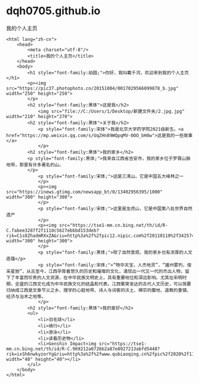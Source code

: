 # dqh0705.github.io
我的个人主页
<!doctype html>
	<html lang="zh-cn">
		<head>
			<meta charset="utf-8"/>
			<title>我的个人主页</title>
		</head>
		<body>
			<h1 style="font-family:幼圆;">你好，我叫戴千河，欢迎来到我的个人主页</h1>
			<p><img src="https://pic37.photophoto.cn/20151004/0017029566099878_b.jpg" width="250" height="250">
			</p>
			<h2 style="font-family:黑体">这是我</h2>
				<img src="file://C:/Users/1/Desktop/新建文件夹/2.jpg.jpg" width="210" height="270">
			<h2 style="font-family:黑体">关于我</h2>
				<p style="font-family:宋体">我是北京大学药学院2021级新生。<a href="https://mp.weixin.qq.com/s/UqZHn89WQpqMV-0OO_bH8w">这是我的一些故事</a>
				</p>
			<h2 style="font-family:黑体">我的家乡</h2>
			<p style="font-family:黑体;">我来自江西省吉安市，我的家乡位于罗霄山脉地带，那里有许多著名的山。
			</p>
				<p style="font-family:宋体;">这是三清山，它是中国五大峰林之一
				</p>
				<p><img src="https://inews.gtimg.com/newsapp_bt/0/13402956395/1000" width="300" height="300">
				</p>
				<p style="font-family:宋体;">这里是龙虎山，它是中国第八处世界自然遗产
				</p>
				<p><img src="https://tse1-mm.cn.bing.net/th/id/R-C.fabee3287f2f1110c5627ebbbd153deb?rik=C1s8ZhadmRXxZA&riu=http%3a%2f%2fpic12.nipic.com%2f20110110%2f3425748_164120188000_2.jpg&ehk=NYC2WxA%2fKai01O7iQwrZRWbtnbrwxCgq04O7No805Z4%3d&risl=&pid=ImgRaw&r=0" width="300" height="300">
				</p>
				<p style="font-family:黑体;">除了自然景观，我的家乡也有浓厚的人文底蕴</p>
				<p style="font-family:宋体;">“物华天宝，人杰地灵”，“雄州雾列，俊采星驰”，从古至今，江西孕育着悠久的历史和璀璨的文化，涌现出一代又一代的杰出人物，留下了丰富而珍贵的人文资源，在中华民族文明史上，具有重要地位和深远影响。尤其在宋明时期，全盛的江西文化成为中华民族文化的结晶和代表。江西繁荣发达的古代人文历史，可以简要归纳成江西是文章节义之乡、理学的心脏地带、诗人与词客的沃土、禅宗的腹地、道教的重镇、经济与治术之地等。
				</p>
			<h2 style="font-family:黑体">我的爱好</h2>
			<ul>
				<li>羽毛球</li>
				<li>骑行</li>
				<li>游泳</li>
				<li>读看历史物</li>
				<li>Genshin Impact<img src="https://tse1-mm.cn.bing.net/th/id/R-C.969212a0726b2a87e8927213abfd5448?rik=ixSh6nwkyzorYg&riu=http%3a%2f%2fwww.qubiaoqing.cn%2fpic%2f2020%2f11%2f03%2fl111bj4l3ik.jpg&ehk=kKPeulh6O5ZYOts7rFzirHnU1nJ8YjoNzEvbq03ha1w%3d&risl=&pid=ImgRaw&r=0" width="40" height="40"></li>
			</ul>
		</body>
    </html>

